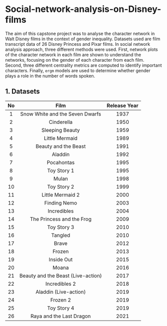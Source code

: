 # Social-network-analysis-on-Disney-films

The aim of this capstone project was to analyse the character network in Walt Disney films in the context of gender inequality. Datasets used are film transcript data of 26 Disney Princess and Pixar films. In social network analysis approach, three different methods were used. First, network plots of the character network in each film are shown to understand the networks, focusing on the gender of each character from each film. Second, three different centrality metrics are computed to identify important characters. Finally, `ergm` models are used to determine whether gender plays a role in the number of words spoken. 

## 1. Datasets 
|  No   |  Film     |  Release Year |  
| :---: |    :---:    |    :----:   |
|  1    | Snow White and the Seven Dwarfs      |  1937   |
|  2    | Cinderella   | 1950    |  
|  3    | Sleeping Beauty     |  1959    | 
|  4    | Little Mermaid   | 1989   |   
|  5    | Beauty and the Beast      |  1991 |  
|  6    | Aladdin   | 1992   | 
|  7    | Pocahontas   | 1995     | 
|  8    | Toy Story 1   | 1995     | 
|  9    | Mulan   | 1998   | 
|  10    | Toy Story 2   | 1999     | 
|  11    | Little Mermaid 2   | 2000   | 
|  12    | Finding Nemo   | 2003  | 
|  13    | Incredibles   |   2004   | 
|  14    | The Princess and the Frog   |   2009   | 
|  15    | Toy Story 3 |   2010   | 
|  16    | Tangled   |   2010   | 
|  17    | Brave   |   2012   | 
|  18    | Frozen   |   2013   | 
|  19    |  Inside Out  |   2015   | 
|  20    | Moana   |   2016  | 
|  21    | Beauty and the Beast (Live-action)   |   2017   | 
|  22    | Incredibles 2   |   2018   | 
|  23    | Aladdin (Live-action)   |   2019   | 
|  24    | Frozen 2   |   2019  | 
|  25    | Toy Story 4   |   2019   | 
|  26    | Raya and the Last Dragon   |   2021   | 


